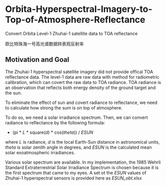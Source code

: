 # Orbita-Hyperspectral-Imagery-to-Top-of-Atmosphere-Reflectance
Convert Orbita Level-1 Zhuhai-1 satellite data to TOA reflectance

欧比特珠海一号高光谱数据转表观反射率



## Motivation and Goal

The Zhuhai-1 hyperspectral satellite imagery did not provide offical TOA reflectance data. 
The level-1 data are raw data with method for radiometric calibration, which can covert the raw data to TOA radiance. 
TOA radiance is an observation that reflects both energy density of the ground target and the sun. 

To eliminate the effect of sun and covert radiance to reflectance, we need to calculate how strong the sum is on top of atmosphere. 

To do so, we need a solar irradiance spectrum. Then, we can convert radiance to reflectance by the following formula:

- (pi * *L* * square(*d*) * cos(*theta*)) / *ESUN*

where *L* is radiance, *d* is the local Earth-Sun distance in astronomical units, *theta* is solar zenith angle in degrees, and *ESUN* is the calculated mean solar exoatmospheric irradiances.

Various solar spectrum are available. In my implementation, the 1985 Wehrli Standard Extraterrestrial Solar Irradiance Spectrum is chosen because it is the first spectrum that came to my eyes. A set ot the *ESUN* values of Zhuhai-1 hyperspectral sensors is provided here as *ESUN_obt.xlsx*

